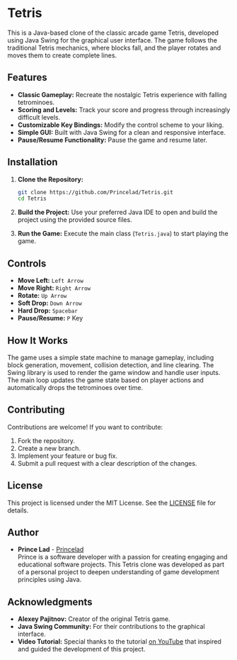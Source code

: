 # Tetris

This is a Java-based clone of the classic arcade game Tetris, developed using Java Swing for the graphical user interface. The game follows the traditional Tetris mechanics, where blocks fall, and the player rotates and moves them to create complete lines.

## Features

- **Classic Gameplay:** Recreate the nostalgic Tetris experience with falling tetrominoes.
- **Scoring and Levels:** Track your score and progress through increasingly difficult levels.
- **Customizable Key Bindings:** Modify the control scheme to your liking.
- **Simple GUI:** Built with Java Swing for a clean and responsive interface.
- **Pause/Resume Functionality:** Pause the game and resume later.

## Installation

1. **Clone the Repository:**
   ```bash
   git clone https://github.com/Princelad/Tetris.git
   cd Tetris
   ```

2. **Build the Project:**
   Use your preferred Java IDE to open and build the project using the provided source files.

3. **Run the Game:**
   Execute the main class (`Tetris.java`) to start playing the game.

## Controls

- **Move Left:** `Left Arrow`
- **Move Right:** `Right Arrow`
- **Rotate:** `Up Arrow`
- **Soft Drop:** `Down Arrow`
- **Hard Drop:** `Spacebar`
- **Pause/Resume:** `P` Key

## How It Works

The game uses a simple state machine to manage gameplay, including block generation, movement, collision detection, and line clearing. The Swing library is used to render the game window and handle user inputs. The main loop updates the game state based on player actions and automatically drops the tetrominoes over time.

## Contributing

Contributions are welcome! If you want to contribute:

1. Fork the repository.
2. Create a new branch.
3. Implement your feature or bug fix.
4. Submit a pull request with a clear description of the changes.

## License

This project is licensed under the MIT License. See the [LICENSE](LICENSE) file for details.

## Author

- **Prince Lad** - [Princelad](https://github.com/Princelad)  
  Prince is a software developer with a passion for creating engaging and educational software projects. This Tetris clone was developed as part of a personal project to deepen understanding of game development principles using Java.

## Acknowledgments

- **Alexey Pajitnov:** Creator of the original Tetris game.
- **Java Swing Community:** For their contributions to the graphical interface.
- **Video Tutorial:** Special thanks to the tutorial [on YouTube](https://www.youtube.com/watch?v=N1ktYfszqnM&t=2365s) that inspired and guided the development of this project.